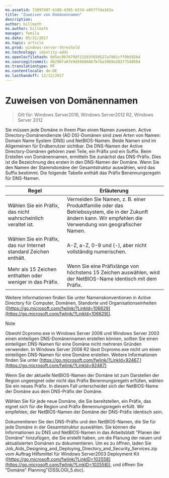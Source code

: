 ```yaml
---
ms.assetid: 73897497-b189-4305-b234-e057ffda163a
title: "Zuweisen von Domänennamen"
description: 
author: billmath
ms.author: billmath
manager: femila
ms.date: 05/31/2017
ms.topic: article
ms.prod: windows-server-threshold
ms.technology: identity-adds
ms.openlocfilehash: 0d5ec9b76798f21503f650527a7961cff0b592b4
ms.sourcegitcommit: db290fa07e9d50686667bfba3969e20377548504
ms.translationtype: MT
ms.contentlocale: de-DE
ms.lasthandoff: 12/12/2017
---
```

# <a name="assigning-domain-names"></a>Zuweisen von Domänennamen

>Gilt für: Windows Server2016, Windows Server2012 R2, Windows Server 2012

Sie müssen jede Domäne in Ihrem Plan einen Namen zuweisen. Active Directory-Domänendienste (AD DS)-Domänen sind zwei Arten von Namen: Domain Name System (DNS) und NetBIOS-Namen. Beide Namen sind im Allgemeinen für Endbenutzer sichtbar. Die DNS-Namen der Active Directory-Domänen gehören zwei Teile, ein Präfix und ein Suffix. Beim Erstellen von Domänennamen, ermitteln Sie zunächst das DNS-Präfix. Dies ist die Bezeichnung des ersten in den DNS-Namen der Domäne. Wenn Sie den Namen der Stammdomäne der Gesamtstruktur auswählen, wird das Suffix bestimmt. Die folgende Tabelle enthält das Präfix Benennungsregeln für DNS-Namen.  
  
|Regel|Erläuterung|  
|--------|---------------|  
|Wählen Sie ein Präfix, das nicht wahrscheinlich veraltet ist.|Vermeiden Sie Namen, z. B. einer Produktfamilie oder das Betriebssystem, die in der Zukunft ändern kann. Wir empfehlen die Verwendung von geografischer Namen.|  
|Wählen Sie ein Präfix, das nur Internet standard Zeichen enthält.|A-Z, a-Z, 0-9 und (-), aber nicht vollständig numerischen.|  
|Mehr als 15 Zeichen enthalten oder weniger in das Präfix.|Wenn Sie eine Präfixlänge von höchstens 15 Zeichen auswählen, wird der NetBIOS-Name identisch mit dem Präfix.|  
  
Weitere Informationen finden Sie unter Namenskonventionen in Active Directory für Computer, Domänen, Standorte und Organisationseinheiten ([https://go.microsoft.com/fwlink/?LinkId=106629](https://go.microsoft.com/fwlink/?LinkId=106629)).  
  
> [!NOTE]  
>  Obwohl Dcpromo.exe in Windows Server 2008 und Windows Server 2003 einen einteiligen DNS-Domänennamen erstellen können, sollten Sie einen einteiligen DNS-Namen für eine Domäne nicht mehreren Gründen verwenden. In Windows Server 2008 R2 lässt Dcpromo.exe nicht um einen einteiligen DNS-Namen für eine Domäne erstellen. Weitere Informationen finden Sie unter [https://go.microsoft.com/fwlink/?LinkId=92467.](https://go.microsoft.com/fwlink/?LinkId=92467)   
  
Wenn Sie der aktuelle NetBIOS-Namen der Domäne ist zum Darstellen der Region ungeeignet oder nicht das Präfix Benennungsregeln erfüllen, wählen Sie ein neues Präfix. In diesem Fall unterscheidet sich der NetBIOS-Name der Domäne aus dem DNS-Präfix der Domäne.  
  
Wählen Sie für jede neue Domäne, die Sie bereitstellen, ein Präfix, das eignet sich für die Region und Präfix Benennungsregeln erfüllt. Wir empfehlen, der NetBIOS-Namen der Domäne der DNS-Präfix identisch sein.  
  
Dokumentieren Sie den DNS-Präfix und den NetBIOS-Namen, die Sie für jede Domäne in der Gesamtstruktur auswählen. Sie können die Informationen zu DNS und NetBIOS-Namen in das Arbeitsblatt "Planen der Domäne" hinzufügen, die Sie erstellt haben, um die Planung der neuen und aktualisierten Domänen zu dokumentieren. Um es zu öffnen, laden Sie Job_Aids_Designing_and_Deploying_Directory_and_Security_Services.zip vom Auftrag Hilfsmittel für Windows Server2003 Deployment Kit ([https://go.microsoft.com/fwlink/?LinkID=102558](https://go.microsoft.com/fwlink/?LinkID=102558)), und öffnen Sie "Domäne" Planning"(DSSLOGI_5.doc).  
  


